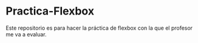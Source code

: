 # Practica-Flexbox
Este repositorio es para hacer la práctica de flexbox con la que el profesor me va a evaluar.
